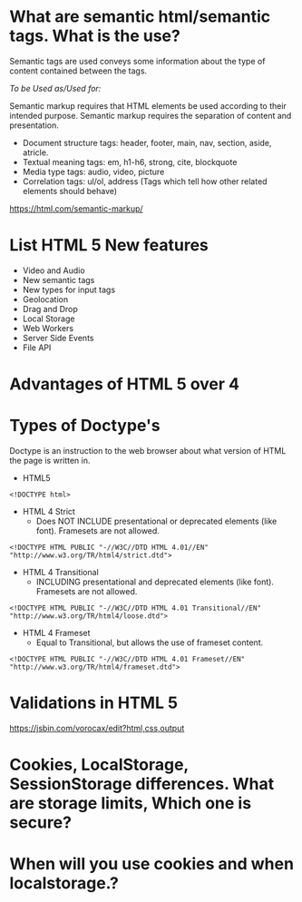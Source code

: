 # What are semantic html/semantic tags. What is the use?
Semantic tags are used conveys some information about the type of content contained between the tags.

*To be Used as/Used for:*

Semantic markup requires that HTML elements be used according to their intended purpose.
Semantic markup requires the separation of content and presentation.

* Document structure tags: header, footer, main, nav, section, aside, atricle.
* Textual meaning tags: em, h1-h6, strong, cite, blockquote
* Media type tags: audio, video, picture
* Correlation tags: ul/ol, address (Tags which tell how other related elements should behave)

https://html.com/semantic-markup/


# List HTML 5 New features
* Video and Audio
* New semantic tags
* New types for input tags
* Geolocation
* Drag and Drop
* Local Storage
* Web Workers
* Server Side Events
* File API


# Advantages of HTML 5 over 4

# Types of Doctype's
Doctype is an instruction to the web browser about what version of HTML the page is written in.

* HTML5
```
<!DOCTYPE html>
```
* HTML 4 Strict
  * Does NOT INCLUDE presentational or deprecated elements (like font). Framesets are not allowed.
```
<!DOCTYPE HTML PUBLIC "-//W3C//DTD HTML 4.01//EN" "http://www.w3.org/TR/html4/strict.dtd">
```
* HTML 4 Transitional
  * INCLUDING presentational and deprecated elements (like font). Framesets are not allowed.
```
<!DOCTYPE HTML PUBLIC "-//W3C//DTD HTML 4.01 Transitional//EN" "http://www.w3.org/TR/html4/loose.dtd">
```
* HTML 4 Frameset
  * Equal to Transitional, but allows the use of frameset content.
```
<!DOCTYPE HTML PUBLIC "-//W3C//DTD HTML 4.01 Frameset//EN" "http://www.w3.org/TR/html4/frameset.dtd">
```

# Validations in HTML 5

https://jsbin.com/vorocax/edit?html,css,output

# Cookies, LocalStorage, SessionStorage differences. What are storage limits, Which one is secure?

# When will you use cookies and when localstorage.?

# 
 
